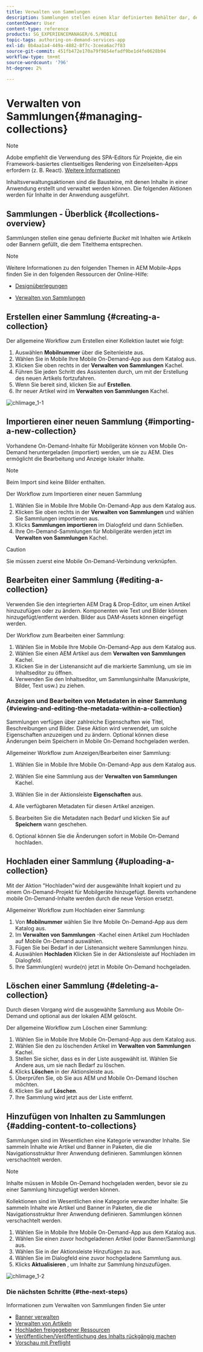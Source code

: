 ```yaml
---
title: Verwalten von Sammlungen
description: Sammlungen stellen einen klar definierten Behälter dar, der mit Inhalten wie Artikeln oder Bannern gefüllt ist, die dem Titelthema entsprechen. Auf dieser Seite erfahren Sie mehr.
contentOwner: User
content-type: reference
products: SG_EXPERIENCEMANAGER/6.5/MOBILE
topic-tags: authoring-on-demand-services-app
exl-id: 0b4aa1a4-449a-4882-8f7c-3ceea6ac7f83
source-git-commit: 451fb472e170a79f9854efadf9be1d4fe0628b94
workflow-type: tm+mt
source-wordcount: '796'
ht-degree: 2%

---
```


# Verwalten von Sammlungen{#managing-collections}

>[!NOTE]
>
>Adobe empfiehlt die Verwendung des SPA-Editors für Projekte, die ein Framework-basiertes clientseitiges Rendering von Einzelseiten-Apps erfordern (z. B. React). [Weitere Informationen](/help/sites-developing/spa-overview.md)

Inhaltsverwaltungsaktionen sind die Bausteine, mit denen Inhalte in einer Anwendung erstellt und verwaltet werden können. Die folgenden Aktionen werden für Inhalte in der Anwendung ausgeführt.

## Sammlungen - Überblick {#collections-overview}

Sammlungen stellen eine genau definierte *Bucket* mit Inhalten wie Artikeln oder Bannern gefüllt, die dem Titelthema entsprechen.

>[!NOTE]
>
>Weitere Informationen zu den folgenden Themen in AEM Mobile-Apps finden Sie in den folgenden Ressourcen der Online-Hilfe:
>
>* [Designüberlegungen](https://helpx.adobe.com/digital-publishing-solution/help/design-app.html)
>
>* [Verwalten von Sammlungen](https://helpx.adobe.com/digital-publishing-solution/help/creating-collections.html)
>

## Erstellen einer Sammlung {#creating-a-collection}

Der allgemeine Workflow zum Erstellen einer Kollektion lautet wie folgt:

1. Auswählen **Mobilnummer** über die Seitenleiste aus.
1. Wählen Sie in Mobile Ihre Mobile On-Demand-App aus dem Katalog aus.
1. Klicken Sie oben rechts in der **Verwalten von Sammlungen** Kachel.
1. Führen Sie jeden Schritt des Assistenten durch, um mit der Erstellung des neuen Artikels fortzufahren.
1. Wenn Sie bereit sind, klicken Sie auf **Erstellen**.
1. Ihr neuer Artikel wird im **Verwalten von Sammlungen** Kachel.

![chlimage_1-1](assets/chlimage_1-1.gif)

## Importieren einer neuen Sammlung {#importing-a-new-collection}

Vorhandene On-Demand-Inhalte für Mobilgeräte können von Mobile On-Demand heruntergeladen (importiert) werden, um sie zu AEM. Dies ermöglicht die Bearbeitung und Anzeige lokaler Inhalte.

>[!NOTE]
>
>Beim Import sind keine Bilder enthalten.

Der Workflow zum Importieren einer neuen Sammlung

1. Wählen Sie in Mobile Ihre Mobile On-Demand-App aus dem Katalog aus.
1. Klicken Sie oben rechts in der **Verwalten von Sammlungen** und wählen Sie Sammlungen importieren aus.
1. Klicks **Sammlungen importieren** im Dialogfeld und dann Schließen.
1. Ihre On-Demand-Sammlungen für Mobilgeräte werden jetzt im **Verwalten von Sammlungen** Kachel.

>[!CAUTION]
>
>Sie müssen zuerst eine Mobile On-Demand-Verbindung verknüpfen.

## Bearbeiten einer Sammlung {#editing-a-collection}

Verwenden Sie den integrierten AEM Drag &amp; Drop-Editor, um einen Artikel hinzuzufügen oder zu ändern. Komponenten wie Text und Bilder können hinzugefügt/entfernt werden. Bilder aus DAM-Assets können eingefügt werden.

Der Workflow zum Bearbeiten einer Sammlung:

1. Wählen Sie in Mobile Ihre Mobile On-Demand-App aus dem Katalog aus.
1. Wählen Sie einen AEM Artikel aus dem **Verwalten von Sammlungen** Kachel.
1. Klicken Sie in der Listenansicht auf die markierte Sammlung, um sie im Inhaltseditor zu öffnen.
1. Verwenden Sie den Inhaltseditor, um Sammlungsinhalte (Manuskripte, Bilder, Text usw.) zu ziehen.

### Anzeigen und Bearbeiten von Metadaten in einer Sammlung {#viewing-and-editing-the-metadata-within-a-collection}

Sammlungen verfügen über zahlreiche Eigenschaften wie Titel, Beschreibungen und Bilder. Diese Aktion wird verwendet, um solche Eigenschaften anzuzeigen und zu ändern. Optional können diese Änderungen beim Speichern in Mobile On-Demand hochgeladen werden.

Allgemeiner Workflow zum Anzeigen/Bearbeiten einer Sammlung:

1. Wählen Sie in Mobile Ihre Mobile On-Demand-App aus dem Katalog aus.
1. Wählen Sie eine Sammlung aus der **Verwalten von Sammlungen** Kachel.

1. Wählen Sie in der Aktionsleiste **Eigenschaften** aus.
1. Alle verfügbaren Metadaten für diesen Artikel anzeigen.
1. Bearbeiten Sie die Metadaten nach Bedarf und klicken Sie auf **Speichern** wann geschehen.
1. Optional können Sie die Änderungen sofort in Mobile On-Demand hochladen.

## Hochladen einer Sammlung {#uploading-a-collection}

Mit der Aktion &quot;Hochladen&quot;wird der ausgewählte Inhalt kopiert und zu einem On-Demand-Projekt für Mobilgeräte hinzugefügt. Bereits vorhandene mobile On-Demand-Inhalte werden durch die neue Version ersetzt.

Allgemeiner Workflow zum Hochladen einer Sammlung:

1. Von **Mobilnummer** wählen Sie Ihre Mobile On-Demand-App aus dem Katalog aus.
1. Im **Verwalten von Sammlungen** -Kachel einen Artikel zum Hochladen auf Mobile On-Demand auswählen.
1. Fügen Sie bei Bedarf in der Listenansicht weitere Sammlungen hinzu.
1. Auswählen **Hochladen** Klicken Sie in der Aktionsleiste auf Hochladen im Dialogfeld.
1. Ihre Sammlung(en) wurde(n) jetzt in Mobile On-Demand hochgeladen.

## Löschen einer Sammlung {#deleting-a-collection}

Durch diesen Vorgang wird die ausgewählte Sammlung aus Mobile On-Demand und optional aus der lokalen AEM gelöscht.

Der allgemeine Workflow zum Löschen einer Sammlung:

1. Wählen Sie in Mobile Ihre Mobile On-Demand-App aus dem Katalog aus.
1. Wählen Sie den zu löschenden Artikel im **Verwalten von Sammlungen** Kachel.
1. Stellen Sie sicher, dass es in der Liste ausgewählt ist. Wählen Sie Andere aus, um sie nach Bedarf zu löschen.
1. Klicks **Löschen** in der Aktionsleiste aus.
1. Überprüfen Sie, ob Sie aus AEM und Mobile On-Demand löschen möchten.
1. Klicken Sie auf **Löschen**.
1. Ihre Sammlung wird jetzt aus der Liste entfernt.

## Hinzufügen von Inhalten zu Sammlungen {#adding-content-to-collections}

Sammlungen sind im Wesentlichen eine Kategorie verwandter Inhalte. Sie sammeln Inhalte wie Artikel und Banner in Paketen, die die Navigationsstruktur Ihrer Anwendung definieren. Sammlungen können verschachtelt werden.

>[!NOTE]
>
>Inhalte müssen in Mobile On-Demand hochgeladen werden, bevor sie zu einer Sammlung hinzugefügt werden können.

Kollektionen sind im Wesentlichen eine Kategorie verwandter Inhalte: Sie sammeln Inhalte wie Artikel und Banner in Paketen, die die Navigationsstruktur Ihrer Anwendung definieren. Sammlungen können verschachtelt werden.

1. Wählen Sie in Mobile Ihre Mobile On-Demand-App aus dem Katalog aus.
1. Wählen Sie einen zuvor hochgeladenen Artikel (oder Banner/Sammlung) aus.
1. Wählen Sie in der Aktionsleiste Hinzufügen zu aus.
1. Wählen Sie im Dialogfeld eine zuvor hochgeladene Sammlung aus.
1. Klicks **Aktualisieren** , um Inhalte zur Sammlung hinzuzufügen.

![chlimage_1-2](assets/chlimage_1-2.gif)

### Die nächsten Schritte {#the-next-steps}

Informationen zum Verwalten von Sammlungen finden Sie unter

* [Banner verwalten](/help/mobile/mobile-on-demand-managing-banners.md)
* [Verwalten von Artikeln](/help/mobile/mobile-on-demand-managing-articles.md)
* [Hochladen freigegebener Ressourcen](/help/mobile/mobile-on-demand-shared-resources.md)
* [Veröffentlichen/Veröffentlichung des Inhalts rückgängig machen](/help/mobile/mobile-on-demand-publishing-unpublishing.md)
* [Vorschau mit Preflight](/help/mobile/aem-mobile-manage-ondemand-services.md)
